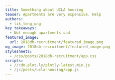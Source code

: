 ```yaml
---
title: Something about UCLA housing
teaser: Apartments are very expensive. Help
authors:
  - lik_teng_ung
key_takeaways:
  - Not enough apartments sad
featured_image:
  url: 2018db-recruitment/featured_image.png
og_image: 2018db-recruitment/featured_image.png
stylesheets:
  - /css/posts/2018db-recruitment/app.css
scripts:
  - //cdn.plot.ly/plotly-latest.min.js
  - /js/posts/ucla-housing/app.js
---
```


<div id="westwood-apt-bubble-map" align="center"></div>

